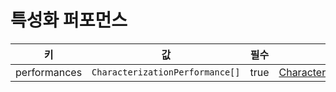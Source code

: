 # 특성화 퍼포먼스

| 키 | 값 | 필수 | 비고 |
| --- | --- | --- | --- |
| performances | `CharacterizationPerformance[]` | true | [CharacterizationPerformance](../../../models/characterization-performance.md) |
